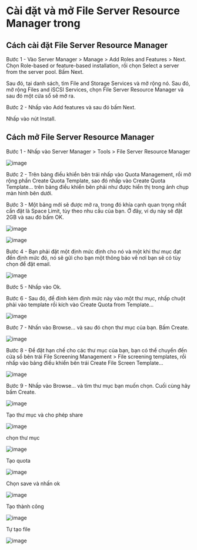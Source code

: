 # Cài đặt và mở File Server Resource Manager trong

## Cách cài đặt File Server Resource Manager

Bước 1 - Vào Server Manager > Manage > Add Roles and Features > Next. Chọn Role-based or feature-based installation, rồi chọn Select a server from the server pool. Bấm Next.

Sau đó, tại danh sách, tìm File and Storage Services và mở rộng nó. Sau đó, mở rộng Files and iSCSI Services, chọn File Server Resource Manager và sau đó một cửa sổ sẽ mở ra.

Bước 2 - Nhấp vào Add features và sau đó bấm Next.

Nhấp vào nút Install.

## Cách mở File Server Resource Manager

Bước 1 - Nhấp vào Server Manager > Tools > File Server Resource Manager

![image](https://user-images.githubusercontent.com/62273292/163294277-9d3d07f5-1772-44dd-9b66-d5a34b133b1a.png)

Bước 2 - Trên bảng điều khiển bên trái nhấp vào Quota Management, rồi mở rộng phần Create Quota Template, sao đó nhấp vào Create Quota Template… trên bảng điều khiển bên phải như được hiển thị trong ảnh chụp màn hình bên dưới.

Bước 3 - Một bảng mới sẽ được mở ra, trong đó khía cạnh quan trọng nhất cần đặt là Space Limit, tùy theo nhu cầu của bạn. Ở đây, ví dụ này sẽ đặt 2GB và sau đó bấm OK.

![image](https://user-images.githubusercontent.com/62273292/163294544-1e7fa81b-7460-4f7e-9f5f-aa6030d77950.png)

![image](https://user-images.githubusercontent.com/62273292/163294835-f031b9e0-4861-4dd8-8613-3c142f6d1ca4.png)


Bước 4 - Bạn phải đặt một định mức định cho nó và một khi thư mục đạt đến định mức đó, nó sẽ gửi cho bạn một thông báo về nơi bạn sẽ có tùy chọn để đặt email.

![image](https://user-images.githubusercontent.com/62273292/163295666-9dd672d2-ef25-4673-854f-7585e6e0bed1.png)

Bước 5 - Nhấp vào Ok.

Bước 6 - Sau đó, để đính kèm định mức này vào một thư mục, nhấp chuột phải vào template rồi kích vào Create Quota from Template…

![image](https://user-images.githubusercontent.com/62273292/163295823-b698df11-ac37-4edf-991b-7828b58e1885.png)

Bước 7 - Nhấn vào Browse… và sau đó chọn thư mục của bạn. Bấm Create.

![image](https://user-images.githubusercontent.com/62273292/163295966-22a42393-e77a-4567-9f19-c6716c722f34.png)

Bước 8 - Để đặt hạn chế cho các thư mục của bạn, bạn có thể chuyển đến cửa sổ bên trái File Screening Management > File screening templates, rồi nhấp vào bảng điều khiển bên trái Create File Screen Template…

![image](https://user-images.githubusercontent.com/62273292/163296705-619c03f2-ebc1-45db-8c5a-52e02e0d43d0.png)

Bước 9 - Nhấp vào Browse… và tìm thư mục bạn muốn chọn. Cuối cùng hãy bấm Create.

![image](https://user-images.githubusercontent.com/62273292/163302301-9c29f703-ad1f-45e9-8260-ab33fcf866d2.png)

Tạo thư mục và cho phép share

![image](https://user-images.githubusercontent.com/62273292/163336704-5310aba7-7833-4574-935b-56d2c6c57173.png)

chọn thư mục

![image](https://user-images.githubusercontent.com/62273292/163336973-108d2de4-5144-43f6-ac41-395155a1faf2.png)

Tạo quota

![image](https://user-images.githubusercontent.com/62273292/163337545-b7ea2bee-dbc3-4843-9844-03952ad8843f.png)

Chọn save và nhấn ok

![image](https://user-images.githubusercontent.com/62273292/163337705-7e8a127e-ef8f-45ff-94e7-58fe5f7824aa.png)

Tạo thành công

![image](https://user-images.githubusercontent.com/62273292/163338147-1ba4af83-e30b-4381-a9ea-b6e8181c982f.png)


Tự tạo file 

![image](https://user-images.githubusercontent.com/62273292/163338563-a38262f1-804c-40d1-a6de-39fb7b4b3234.png)























